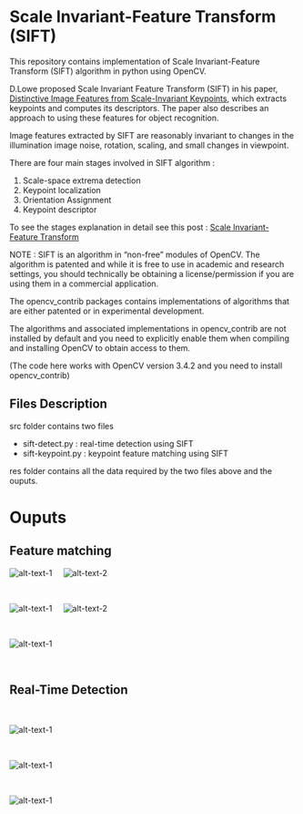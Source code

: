 # Scale Invariant-Feature Transform (SIFT)

This repository contains implementation of Scale Invariant-Feature Transform (SIFT) algorithm in python using OpenCV.

D.Lowe proposed Scale Invariant Feature Transform (SIFT) in his paper, [Distinctive Image Features from Scale-Invariant Keypoints](https://www.cs.ubc.ca/~lowe/papers/ijcv04.pdf), which extracts keypoints and computes its descriptors. The paper also describes an approach to using these features for object recognition.


Image features extracted by SIFT are reasonably invariant to changes in the illumination image noise, rotation, scaling, and small changes in viewpoint.

There are four main stages involved in SIFT algorithm :

1. Scale-space extrema detection
2. Keypoint localization
3. Orientation Assignment
4. Keypoint descriptor


To see the stages explanation in detail see this post : [Scale Invariant-Feature Transform](https://iq.opengenus.org/p/ce788c50-8dcf-4a6b-aa2f-90c85170789c/)


NOTE : SIFT is an algorithm in “non-free” modules of OpenCV. The algorithm is patented  and while it is free to use in academic and research settings, you should technically be obtaining a license/permission if you are using them in a commercial application.

The opencv_contrib  packages contains implementations of algorithms that are either patented or in experimental development.

The algorithms and associated implementations in  opencv_contrib  are not installed by default and you need to explicitly enable them when compiling and installing OpenCV to obtain access to them. 

(The code here works with OpenCV version 3.4.2 and you need to install opencv_contrib)


## Files Description

src folder contains two files
* sift-detect.py   : real-time detection using SIFT
* sift-keypoint.py : keypoint feature matching using SIFT

res folder contains all the data required by the two files above and the ouputs.



# Ouputs


## Feature matching


![alt-text-1](res/feature-matching-output/Figure_1.png )  &nbsp; &nbsp; ![alt-text-2](res/feature-matching-output/Figure_2.png )

<br>


![alt-text-1](res/feature-matching-output/Figure_5.png )  &nbsp; &nbsp; ![alt-text-2](res/feature-matching-output/Figure_6.png )


<br>


![alt-text-1](res/feature-matching-output/Figure_7.png )


<br>


## Real-Time Detection

<br>

![alt-text-1](res/real-time-detection-ouput/image-1.png )


<br>

![alt-text-1](res/real-time-detection-ouput/image-2.png )

<br>

![alt-text-1](res/real-time-detection-ouput/image-3.png )



